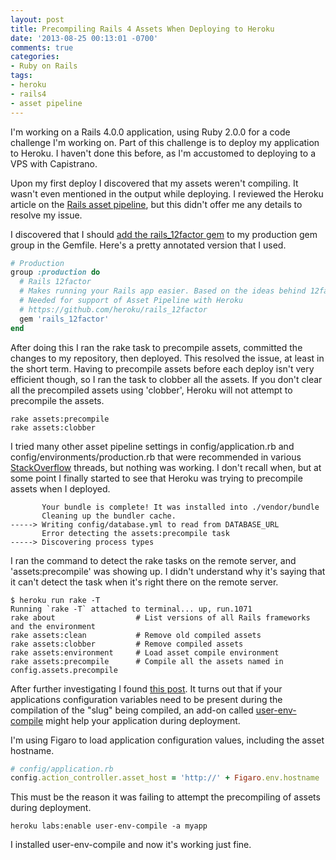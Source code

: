 ```yaml
---
layout: post
title: Precompiling Rails 4 Assets When Deploying to Heroku
date: '2013-08-25 00:13:01 -0700'
comments: true
categories:
- Ruby on Rails
tags:
- heroku
- rails4
- asset pipeline
---
```


I'm working on a Rails 4.0.0 application, using Ruby 2.0.0 for a code challenge
I'm working on. Part of this challenge is to deploy my application to Heroku. I
haven't done this before, as I'm accustomed to deploying to a VPS with
Capistrano.

Upon my first deploy I discovered that my assets weren't compiling. It wasn't
even mentioned in the output while deploying. I reviewed the Heroku article on
the [Rails asset pipeline], but this didn't offer me any details to resolve my
issue.

I discovered that I should [add the rails_12factor gem] to my production gem
group in the Gemfile. Here's a pretty annotated version that I used.

<!--more-->

``` ruby
# Production
group :production do
  # Rails 12factor
  # Makes running your Rails app easier. Based on the ideas behind 12factor.net
  # Needed for support of Asset Pipeline with Heroku
  # https://github.com/heroku/rails_12factor
  gem 'rails_12factor'
end
```

After doing this I ran the rake task to precompile assets, committed the changes
to my repository, then deployed. This resolved the issue, at least in the short
term. Having to precompile assets before each deploy isn't very efficient though,
so I ran the task to clobber all the assets. If you don't clear all the
precompiled assets using 'clobber', Heroku will not attempt to precompile the
assets.

``` shell
rake assets:precompile
rake assets:clobber
```

I tried many other asset pipeline settings in config/application.rb and
config/environments/production.rb that were recommended in various
[StackOverflow] threads, but nothing was working. I don't recall when, but at
some point I finally started to see that Heroku was trying to precompile assets
when I deployed.

```shell
       Your bundle is complete! It was installed into ./vendor/bundle
       Cleaning up the bundler cache.
-----> Writing config/database.yml to read from DATABASE_URL
       Error detecting the assets:precompile task
-----> Discovering process types
```

I ran the command to detect the rake tasks on the remote server, and
'assets:precompile' was showing up. I didn't understand why it's saying that it
can't detect the task when it's right there on the remote server.

``` shell
$ heroku run rake -T
Running `rake -T` attached to terminal... up, run.1071
rake about                  # List versions of all Rails frameworks and the environment
rake assets:clean           # Remove old compiled assets
rake assets:clobber         # Remove compiled assets
rake assets:environment     # Load asset compile environment
rake assets:precompile      # Compile all the assets named in config.assets.precompile
```

After further investigating I found [this post]. It turns out that if your
applications configuration variables need to be present during the compilation
of the "slug" being compiled, an add-on called [user-env-compile] might help
your application during deployment.

I'm using Figaro to load application configuration values, including the asset
hostname.

```ruby
# config/application.rb
config.action_controller.asset_host = 'http://' + Figaro.env.hostname
```

This must be the reason it was failing to attempt the precompiling of assets
during deployment.

``` shell
heroku labs:enable user-env-compile -a myapp
```

I installed user-env-compile and now it's working just fine.

[user-env-compile]: https://devcenter.heroku.com/articles/labs-user-env-compile
[this post]: https://github.com/smockle/smockle/issues/4
[StackOverflow]: http://stackoverflow.com/questions/15354539/heroku-does-not-compile-files-under-assets-piplines-in-rails-4
[add the rails_12factor gem]: https://devcenter.heroku.com/articles/rails4#logging-and-assets
[Rails asset pipeline]: https://devcenter.heroku.com/articles/rails-asset-pipeline
